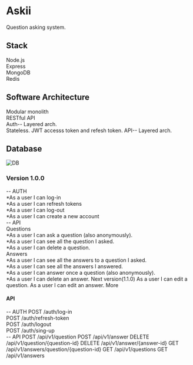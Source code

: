 # Askii  
Question asking system.
## Stack  
Node.js  
Express  
MongoDB    
Redis
## Software Architecture  
Modular monolith  
RESTful API  
Auth-- Layered arch.  
Stateless. JWT accesss token and refesh token.
API-- Layered arch. 

## Database
![DB](https://ibb.co/W2YnDkV)  
### Version 1.0.0
-- AUTH  
*As a user I can log-in  
*As a user I can refresh tokens  
*As a user I can log-out  
*As a user I can create a new account    
-- API  
Questions  
*As a user I can ask a question (also anonymously).  
*As a user I can see all the question I asked.  
*As a user I can delete a question.  
Answers  
*As a user I can see all the answers to a question I asked.   
*As a user I can see all the answers I answered.  
*As a user I can answer once a question (also anonymously).   
*As a user I can delete an answer.
Next version(1.1.0)
As a user I can edit a question.
As a user I can edit an answer.
More
#### API
-- AUTH
POST /auth/log-in  
POST /auth/refresh-token  
POST /auth/logout  
POST /auth/sing-up  
-- API 
POST /api/v1/question
POST /api/v1/answer
DELETE /api/v1/question/{question-id}
DELETE /api/v1/answer/{answer-id}
GET /api/v1/answers/question/{question-id}
GET /api/v1/questions
GET /api/v1/answers


